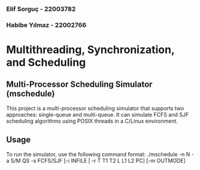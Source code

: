 ### Elif Sorguç - 22003782

### Habibe Yılmaz - 22002766

# Multithreading, Synchronization, and Scheduling

## Multi-Processor Scheduling Simulator (mschedule)

This project is a multi-processor scheduling simulator that supports two approaches: single-queue and multi-queue. It can simulate FCFS and SJF scheduling algorithms using POSIX threads in a C/Linux environment.

## Usage

To run the simulator, use the following command format:
./mschedule -n N -a S/M QS -s FCFS/SJF [-i INFILE | -r T T1 T2 L L1 L2 PC] [-m OUTMODE]
